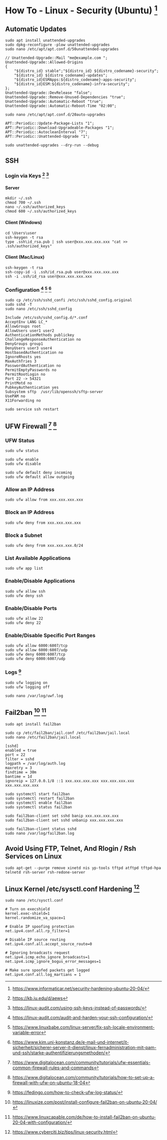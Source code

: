 # How To - Linux - Security (Ubuntu) [^12]

## Automatic Updates

```
sudo apt install unattended-upgrades
sudo dpkg-reconfigure -plow unattended-upgrades
sudo nano /etc/apt/apt.conf.d/50unattended-upgrades
```

```
// Unattended-Upgrade::Mail "me@example.com ";
Unattended-Upgrade::Allowed-Origins
{
    "${distro_id} stable";"${distro_id} ${distro_codename}-security";
    "${distro_id} ${distro_codename}-updates";
    "${distro_id}ESMApps:${distro_codename}-apps-security";
    "${distro_id}ESM:${distro_codename}-infra-security";
};
Unattended-Upgrade::DevRelease "false";
Unattended-Upgrade::Remove-Unused-Dependencies "true";
Unattended-Upgrade::Automatic-Reboot "true";
Unattended-Upgrade::Automatic-Reboot-Time "02:00";
```

```
sudo nano /etc/apt/apt.conf.d/20auto-upgrades
```

```
APT::Periodic::Update-Package-Lists "1";
APT::Periodic::Download-Upgradeable-Packages "1";
APT::Periodic::AutocleanInterval "7";
APT::Periodic::Unattended-Upgrade "1";
```

```
sudo unattended-upgrades --dry-run --debug
```

## SSH 

### Login via Keys [^1] [^2]

#### Server

```
mkdir ~/.ssh
chmod 700 ~/.ssh
nano ~/.ssh/authorized_keys
chmod 600 ~/.ssh/authorized_keys
```

#### Client (Windows)

```
cd \Users\user
ssh-keygen -t rsa
type .ssh\id_rsa.pub | ssh user@xxx.xxx.xxx.xxx "cat >> .ssh/authorized_keys"
```

#### Client (Mac/Linux)

```
ssh-keygen -t rsa
ssh-copy-id -i .ssh/id_rsa.pub user@xxx.xxx.xxx.xxx
ssh -i .ssh/id_rsa user@xxx.xxx.xxx.xxx
```

### Configuration [^8] [^9] [^10]

```
sudo cp /etc/ssh/sshd_confi /etc/ssh/sshd_config.original
sudo sshd -T
sudo nano /etc/ssh/sshd_config
```

```
Include /etc/ssh/sshd_config.d/*.conf
AcceptEnv LANG LC_*
AllowGroups root
AllowUsers user1 user2
AuthenticationMethods publickey
ChallengeResponseAuthentication no
DenyGroups group1
DenyUsers user3 user4
HostbasedAuthentication no
IgnoreRhosts yes
MaxAuthTries 3
PasswordAuthentication no
PermitEmptyPasswords no
PermitRootLogin no
Port 22 -> 54321
PrintMotd no
PubkeyAuthentication yes
Subsystem sftp  /usr/lib/openssh/sftp-server
UsePAM no
X11Forwarding no
```

```
sudo service ssh restart
```

## UFW Firewall [^3] [^4]

### UFW Status
```
sudo ufw status
```

```
sudo ufw enable
sudo ufw disable
```

```
sudo ufw default deny incoming
sudo ufw default allow outgoing
```

### Allow an IP Address

```
sudo ufw allow from xxx.xxx.xxx.xxx
```

### Block an IP Address

```
sudo ufw deny from xxx.xxx.xxx.xxx
```

### Block a Subnet

```
sudo ufw deny from xxx.xxx.xxx.0/24
```

### List Available Applications

```
sudo ufw app list
```

### Enable/Disable Applications

```
sudo ufw allow ssh
sudo ufw deny ssh
```

### Enable/Disable Ports

```
sudo ufw allow 22
sudo ufw deny 22
```

### Enable/Disable Specific Port Ranges

```
sudo ufw allow 6000:6007/tcp
sudo ufw allow 6000:6007/udp
sudo ufw deny 6000:6007/tcp
sudo ufw deny 6000:6007/udp
```

### Logs [^5]

```
sudo ufw logging on
sudo ufw logging off
```

```
sudo nano /var/log/uwf.log
```

## Fail2ban [^6] [^7]

```
sudo apt install fail2ban
```

```
sudo cp /etc/fail2ban/jail.conf /etc/fail2ban/jail.local
sudo nano /etc/fail2ban/jail.local
```

```
[sshd]
enabled = true
port = 22
filter = sshd
logpath = /var/log/auth.log
maxretry = 3
findtime = 30m
bantime = 1d
ignoreip = 127.0.0.1/8 ::1 xxx.xxx.xxx.xxx xxx.xxx.xxx.xxx xxx.xxx.xxx.xxx
```

```
sudo systemctl start fail2ban
sudo systemctl restart fail2ban
sudo systemctl enable fail2ban
sudo systemctl status fail2ban
```

```
sudo fail2ban-client set sshd banip xxx.xxx.xxx.xxx
sudo fail2ban-client set sshd unbanip xxx.xxx.xxx.xxx
```

```
sudo fail2ban-client status sshd
sudo nano /var/log/fail2ban.log
```

## Avoid Using FTP, Telnet, And Rlogin / Rsh Services on Linux

```
sudo apt-get --purge remove xinetd nis yp-tools tftpd atftpd tftpd-hpa telnetd rsh-server rsh-redone-server
```

## Linux Kernel /etc/sysctl.conf Hardening [^11]

```
sudo nano /etc/sysctl.conf
```

```
# Turn on execshield
kernel.exec-shield=1
kernel.randomize_va_space=1

# Enable IP spoofing protection
net.ipv4.conf.all.rp_filter=1

# Disable IP source routing
net.ipv4.conf.all.accept_source_route=0

# Ignoring broadcasts request
net.ipv4.icmp_echo_ignore_broadcasts=1
net.ipv4.icmp_ignore_bogus_error_messages=1

# Make sure spoofed packets get logged
net.ipv4.conf.all.log_martians = 1
```

[^1]: https://kb.iu.edu/d/aews
[^2]: https://linux-audit.com/using-ssh-keys-instead-of-passwords/
[^3]: https://www.digitalocean.com/community/tutorials/ufw-essentials-common-firewall-rules-and-commands
[^4]: https://www.digitalocean.com/community/tutorials/how-to-set-up-a-firewall-with-ufw-on-ubuntu-18-04
[^5]: https://fedingo.com/how-to-check-ufw-log-status/
[^6]: https://linuxize.com/post/install-configure-fail2ban-on-ubuntu-20-04/
[^7]: https://www.linuxcapable.com/de/how-to-install-fail2ban-on-ubuntu-20-04-with-configuration/
[^8]: https://linux-audit.com/audit-and-harden-your-ssh-configuration/
[^9]: https://www.linuxbabe.com/linux-server/fix-ssh-locale-environment-variable-error
[^10]: https://www.kim.uni-konstanz.de/e-mail-und-internet/it-sicherheit/sicherer-server-it-dienst/linux-fernadministration-mit-pam-und-ssh/starke-authentifizierungsmethoden/
[^11]: https://www.cyberciti.biz/tips/linux-security.html
[^12]: https://www.informaticar.net/security-hardening-ubuntu-20-04/